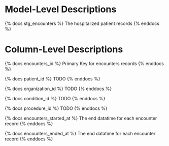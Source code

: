 # Model-Level Descriptions

{% docs stg_encounters %}
The hospitalized patient records
{% enddocs %}

# Column-Level Descriptions

{% docs encounters_id %}
Primary Key for encounters records
{% enddocs %}

{% docs patient_id %}
TODO
{% enddocs %}

{% docs organization_id %}
TODO
{% enddocs %}

{% docs condition_id %}
TODO
{% enddocs %}

{% docs procedure_id %}
TODO
{% enddocs %}

{% docs encounters_started_at %}
The end datatime for each encounter record
{% enddocs %}

{% docs encounters_ended_at %}
The end datatime for each encounter record
{% enddocs %}
